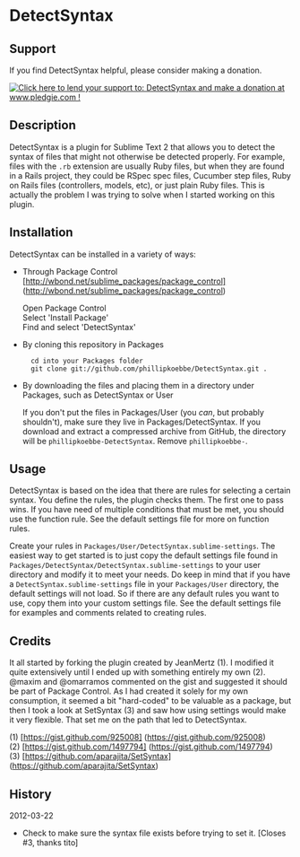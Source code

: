 DetectSyntax
============

Support
-------

If you find DetectSyntax helpful, please consider making a donation.

<a href='http://www.pledgie.com/campaigns/16864'><img alt='Click here to lend your support to: DetectSyntax and make a donation at www.pledgie.com !' src='http://www.pledgie.com/campaigns/16864.png?skin_name=chrome' border='0' /></a>

Description
-----------

DetectSyntax is a plugin for Sublime Text 2 that allows you to detect the syntax of files that might not otherwise be detected properly. For example, files with the `.rb` extension are usually Ruby files, but when they are found in a Rails project, they could be RSpec spec files, Cucumber step files, Ruby on Rails files (controllers, models, etc), or just plain Ruby files. This is actually the problem I was trying to solve when I started working on this plugin.

Installation
------------

DetectSyntax can be installed in a variety of ways:

* Through Package Control [http://wbond.net/sublime_packages/package_control] (http://wbond.net/sublime_packages/package_control)

	Open Package Control  
	Select 'Install Package'  
	Find and select 'DetectSyntax'

* By cloning this repository in Packages

		cd into your Packages folder  
		git clone git://github.com/phillipkoebbe/DetectSyntax.git .

* By downloading the files and placing them in a directory under Packages, such as DetectSyntax or User

	If you don't put the files in Packages/User (you *can*, but probably shouldn't), make sure they live in Packages/DetectSyntax. If you download and extract a compressed archive from GitHub, the directory will be `phillipkoebbe-DetectSyntax`. Remove `phillipkoebbe-`.

Usage
-----

DetectSyntax is based on the idea that there are rules for selecting a certain syntax. You define the rules, the plugin checks them. The first one to pass wins. If you have need of multiple conditions that must be met, you should use the function rule. See the default settings file for more on function rules.

Create your rules in `Packages/User/DetectSyntax.sublime-settings`. The easiest way to get started is to just copy the default settings file found in `Packages/DetectSyntax/DetectSyntax.sublime-settings` to your user directory and modify it to meet your needs. Do keep in mind that if you have a `DetectSyntax.sublime-settings` file in your `Packages/User` directory, the default settings will not load. So if there are any default rules you want to use, copy them into your custom settings file. See the default settings file for examples and comments related to creating rules.

Credits
-------

It all started by forking the plugin created by JeanMertz (1). I modified it quite extensively until I ended up with something entirely my own (2). @maxim and @omarramos commented on the gist and suggested it should be part of Package Control. As I had created it solely for my own consumption, it seemed a bit "hard-coded" to be valuable as a package, but then I took a look at SetSyntax (3) and saw how using settings would make it very flexible. That set me on the path that led to DetectSyntax.

(1) [https://gist.github.com/925008] (https://gist.github.com/925008)  
(2) [https://gist.github.com/1497794] (https://gist.github.com/1497794)  
(3) [https://github.com/aparajita/SetSyntax] (https://github.com/aparajita/SetSyntax)

History
-------
2012-03-22

* Check to make sure the syntax file exists before trying to set it. [Closes #3, thanks tito]
